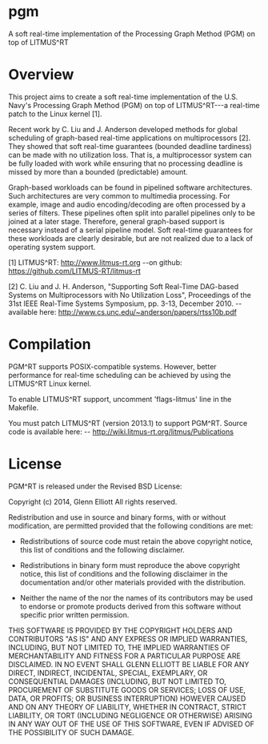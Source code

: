 pgm
===

A soft real-time implementation of the Processing Graph Method (PGM) on top of LITMUS^RT

Overview
========

This project aims to create a soft real-time implementation of the U.S. Navy's
Processing Graph Method (PGM) on top of LITMUS^RT---a real-time patch to the
Linux kernel [1].

Recent work by C. Liu and J. Anderson developed methods for global scheduling
of graph-based real-time applications on multiprocessors [2]. They showed
that soft real-time guarantees (bounded deadline tardiness) can be made with
no utilization loss. That is, a multiprocessor system can be fully loaded
with work while ensuring that no processing deadline is missed by more than
a bounded (predictable) amount.

Graph-based workloads can be found in pipelined software architectures. Such
architectures are very common to multimedia processing. For example, image and
audio encoding/decoding are often processed by a series of filters. These
pipelines often split into parallel pipelines only to be joined at a later
stage. Therefore, general graph-based support is necessary instead of a
serial pipeline model. Soft real-time guarantees for these workloads are
clearly desirable, but are not realized due to a lack of operating system
support.

[1] LITMUS^RT: http://www.litmus-rt.org
--on github: https://github.com/LITMUS-RT/litmus-rt

[2] C. Liu and J. H. Anderson, "Supporting Soft Real-Time DAG-based Systems on
Multiprocessors with No Utilization Loss", Proceedings of the 31st IEEE Real-Time
Systems Symposium, pp. 3-13, December 2010.
--available here: http://www.cs.unc.edu/~anderson/papers/rtss10b.pdf

Compilation
===========

PGM^RT supports POSIX-compatible systems. However, better performance for
real-time scheduling can be achieved by using the LITMUS^RT Linux kernel.

To enable LITMUS^RT support, uncomment 'flags-litmus' line in the Makefile.

You must patch LITMUS^RT (version 2013.1) to support PGM^RT. Source
code is available here:
-- http://wiki.litmus-rt.org/litmus/Publications

License
=======

PGM^RT is released under the Revised BSD License:

Copyright (c) 2014, Glenn Elliott
All rights reserved.

Redistribution and use in source and binary forms, with or without
modification, are permitted provided that the following conditions are met:

* Redistributions of source code must retain the above copyright
  notice, this list of conditions and the following disclaimer.

* Redistributions in binary form must reproduce the above copyright
  notice, this list of conditions and the following disclaimer in the
  documentation and/or other materials provided with the distribution.

* Neither the name of the <organization> nor the
  names of its contributors may be used to endorse or promote products
  derived from this software without specific prior written permission.

THIS SOFTWARE IS PROVIDED BY THE COPYRIGHT HOLDERS AND CONTRIBUTORS "AS IS" AND
ANY EXPRESS OR IMPLIED WARRANTIES, INCLUDING, BUT NOT LIMITED TO, THE IMPLIED
WARRANTIES OF MERCHANTABILITY AND FITNESS FOR A PARTICULAR PURPOSE ARE
DISCLAIMED. IN NO EVENT SHALL GLENN ELLIOTT BE LIABLE FOR ANY
DIRECT, INDIRECT, INCIDENTAL, SPECIAL, EXEMPLARY, OR CONSEQUENTIAL DAMAGES
(INCLUDING, BUT NOT LIMITED TO, PROCUREMENT OF SUBSTITUTE GOODS OR SERVICES;
LOSS OF USE, DATA, OR PROFITS; OR BUSINESS INTERRUPTION) HOWEVER CAUSED AND
ON ANY THEORY OF LIABILITY, WHETHER IN CONTRACT, STRICT LIABILITY, OR TORT
(INCLUDING NEGLIGENCE OR OTHERWISE) ARISING IN ANY WAY OUT OF THE USE OF THIS
SOFTWARE, EVEN IF ADVISED OF THE POSSIBILITY OF SUCH DAMAGE.
